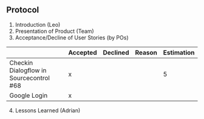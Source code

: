 ## Protocol

1. Introduction (Leo)
2. Presentation of Product (Team)
3. Acceptance/Decline of User Stories (by POs)

|                  | Accepted | Declined | Reason | Estimation
|------------------|----------|----------|--------|------------
| Checkin Dialogflow in Sourcecontrol #68 |    x     |         |        |   5     |
| Google Login |     x    |         |        |       |
    

4. Lessons Learned (Adrian)
